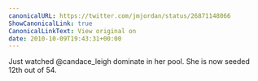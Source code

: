 ```yaml
---
canonicalURL: https://twitter.com/jmjordan/status/26871148066
ShowCanonicalLink: true
CanonicalLinkText: View original on
date: 2010-10-09T19:43:31+00:00
---
```

Just watched @candace_leigh dominate in her pool. She is now seeded 12th out of 54.